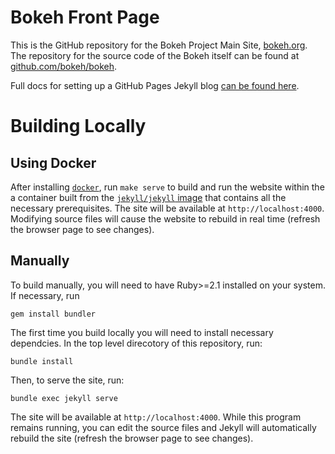 # Bokeh Front Page

This is the GitHub repository for the Bokeh Project Main Site, [bokeh.org](https://bokeh.org). The repository for the source code of the Bokeh itself can be found at [github.com/bokeh/bokeh](https://github.com/bokeh/bokeh).

Full docs for setting up a GitHub Pages Jekyll blog [can be found here](https://help.github.com/en/articles/setting-up-your-github-pages-site-locally-with-jekyll).

# Building Locally

## Using Docker

After installing [`docker`](http://docker.com/), run `make serve` to build and run the website within the a container built from the [`jekyll/jekyll` image](https://hub.docker.com/r/jekyll/jekyll/) that contains all the necessary prerequisites. The site will be available at `http://localhost:4000`. Modifying source files will cause the website to rebuild in real time (refresh the browser page to see changes).

## Manually

To build manually, you will need to have Ruby>=2.1 installed on your system. If necessary, run 

    gem install bundler
    
The first time you build locally you will need to install necessary dependcies. In the top level direcotory of this repository, run:

    bundle install
    
Then, to serve the site, run:

    bundle exec jekyll serve
    
The site will be available at `http://localhost:4000`. While this program remains running, you can edit the source files and Jekyll will automatically rebuild the site (refresh the browser page to see changes).
